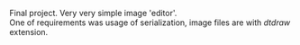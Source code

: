 Final project. 
Very very simple image 'editor'.  
One of requirements was usage of serialization, image files are with *dtdraw* extension.  
